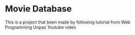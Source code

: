 # Movie Database
This is a project that been made by following tutorial from Web Programming Unpas Youtube video